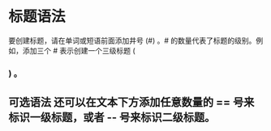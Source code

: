 # 标题语法
要创建标题，请在单词或短语前面添加井号 (#) 。# 的数量代表了标题的级别。例如，添加三个 # 表示创建一个三级标题 (<h3>) 。

可选语法
还可以在文本下方添加任意数量的 == 号来标识一级标题，或者 -- 号来标识二级标题。
--